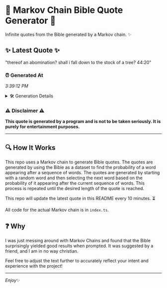 # 📖 Markov Chain Bible Quote Generator 📖

Infinite quotes from the Bible generated by a Markov chain. ✨

## ✨ Latest Quote ✨
"thereof an abomination? shall i fall down to the stock of a tree? 44:20"

### ⏰ Generated At
*3:39:12 PM*

<details>
    <summary>🛠️ Generation Details</summary>
    <p>
        <strong>🌱 Seed:</strong> thereof<br>
        <strong>🔄 Iterations:</strong> 13<br>
        <strong>📜 Context History:</strong><br>[ thereof ]: an<br>[ thereof, an ]: abomination?<br>[ thereof, an, abomination? ]: shall<br>[ thereof, an, abomination?, shall ]: i<br>[ thereof, an, abomination?, shall, i ]: fall<br>[ thereof, an, abomination?, shall, i, fall ]: down<br>[ an, abomination?, shall, i, fall, down ]: to<br>[ abomination?, shall, i, fall, down, to ]: the<br>[ shall, i, fall, down, to, the ]: stock<br>[ i, fall, down, to, the, stock ]: of<br>[ fall, down, to, the, stock, of ]: a<br>[ down, to, the, stock, of, a ]: tree?<br>[ to, the, stock, of, a, tree? ]: 44:20<br>
    </p>
</details>

### ⚠️ Disclaimer ⚠️
**This quote is generated by a program and is not to be taken seriously. It is purely for entertainment purposes.**

---

## 🔍 How It Works

This repo uses a Markov chain to generate Bible quotes. The quotes are generated by using the Bible as a dataset to find the probability of a word appearing after a sequence of words. The quotes are generated by starting with a random word and then selecting the next word based on the probability of it appearing after the current sequence of words. This process is repeated until the desired length of the quote is reached.

This repo will update the latest quote in this README every 10 minutes. ⏳

All code for the actual Markov chain is in `index.ts`.

## ❓ Why

I was just messing around with Markov Chains and found that the Bible surprisingly yielded good results when prompted. 
It was suggested by a friend, and I am in no way christian.

Feel free to adjust the text further to accurately reflect your intent and experience with the project!

---

*Enjoy*✨
